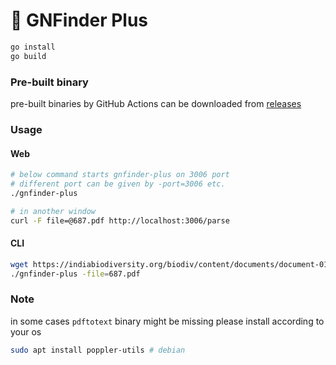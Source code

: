 # 📙 GNFinder Plus

```sh
go install
go build
```

### Pre-built binary

pre-built binaries by GitHub Actions can be downloaded from [releases](https://github.com/biodiv-platform/gnfinder-plus/releases)

### Usage

#### Web

```sh
# below command starts gnfinder-plus on 3006 port
# different port can be given by -port=3006 etc.
./gnfinder-plus

# in another window
curl -F file=@687.pdf http://localhost:3006/parse
```

#### CLI

```sh
wget https://indiabiodiversity.org/biodiv/content/documents/document-0162468a-7ce7-499e-ac6d-ead2dc273c35/687.pdf
./gnfinder-plus -file=687.pdf
```

### Note

in some cases `pdftotext` binary might be missing please install according to your os

```sh
sudo apt install poppler-utils # debian
```
